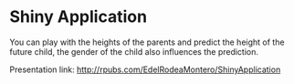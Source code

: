 # Shiny Application

You can play with the heights of the parents and predict the height of the future child, the gender of the child also influences the prediction.

Presentation link:
http://rpubs.com/EdelRodeaMontero/ShinyApplication

